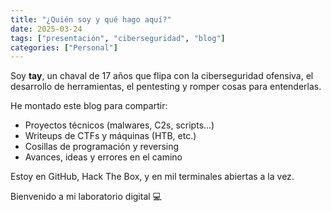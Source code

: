 ```yaml
---
title: "¿Quién soy y qué hago aquí?"
date: 2025-03-24
tags: ["presentación", "ciberseguridad", "blog"]
categories: ["Personal"]
---
```


Soy **tay**, un chaval de 17 años que flipa con la ciberseguridad ofensiva, el desarrollo de herramientas, el pentesting y romper cosas para entenderlas.

He montado este blog para compartir:
- Proyectos técnicos (malwares, C2s, scripts...)
- Writeups de CTFs y máquinas (HTB, etc.)
- Cosillas de programación y reversing
- Avances, ideas y errores en el camino

Estoy en GitHub, Hack The Box, y en mil terminales abiertas a la vez.

Bienvenido a mi laboratorio digital 💻
